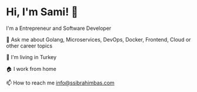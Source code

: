 
# Hi, I'm Sami! 👋

I'm a Entrepreneur and Software Developer

💬 Ask me about Golang, Microservices, DevOps, Docker, Frontend, Cloud or other career topics

📌 I'm living in Turkey

🏠 I work from home

📫 How to reach me info@ssibrahimbas.com
